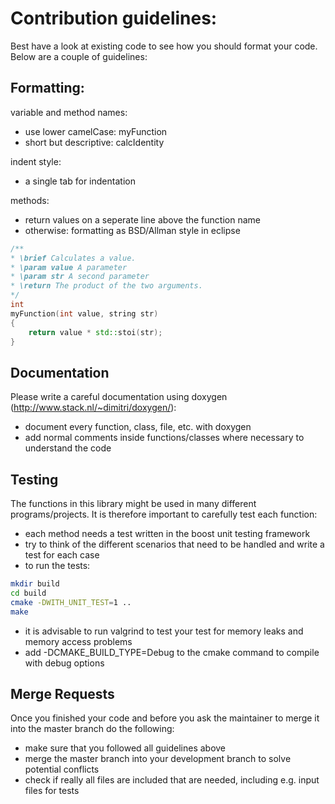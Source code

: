 Contribution guidelines:
========================

Best have a look at existing code to see how you should format your code. Below are a couple of guidelines:

Formatting:
-----------

variable and method names:
- use lower camelCase: myFunction
- short but descriptive: calcIdentity 

indent style:
- a single tab for indentation

methods:
- return values on a seperate line above the function name
- otherwise: formatting as BSD/Allman style in eclipse

```C++
/**
* \brief Calculates a value.
* \param value A parameter
* \param str A second parameter
* \return The product of the two arguments.
*/
int
myFunction(int value, string str)
{
	return value * std::stoi(str);
}
```


Documentation
-------------

Please write a careful documentation using doxygen (http://www.stack.nl/~dimitri/doxygen/):
- document every function, class, file, etc. with doxygen
- add normal comments inside functions/classes where necessary to understand the code


Testing
-------

The functions in this library might be used in many different programs/projects. It is therefore important to carefully test each function:
- each method needs a test written in the boost unit testing framework
- try to think of the different scenarios that need to be handled and write a test for each case
- to run the tests: 

```bash
mkdir build
cd build
cmake -DWITH_UNIT_TEST=1 ..
make
```

- it is advisable to run valgrind to test your test for memory leaks and memory access problems
- add -DCMAKE_BUILD_TYPE=Debug to the cmake command to compile with debug options

Merge Requests
--------------

Once you finished your code and before you ask the maintainer to merge it into the master branch do the following:
- make sure that you followed all guidelines above
- merge the master branch into your development branch to solve potential conflicts
- check if really all files are included that are needed, including e.g. input files for tests


